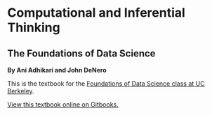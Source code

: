 Computational and Inferential Thinking
======================================

The Foundations of Data Science
-------------------------------

**By Ani Adhikari and John DeNero**

This is the textbook for the [Foundations of Data Science class at UC Berkeley][data8].

[View this textbook online on Gitbooks.][gitbook]

[data8]: http://data8.org/
[gitbook]: https://ds8.gitbooks.io/textbook/content/
